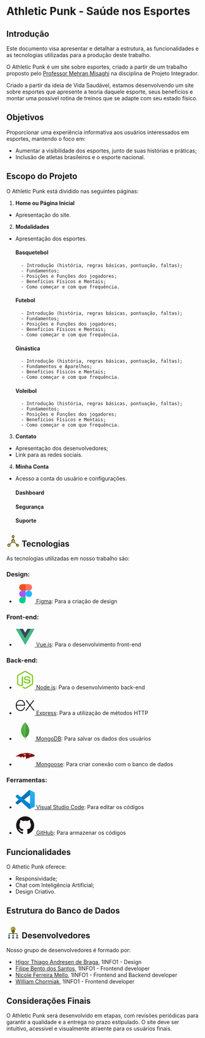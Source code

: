 # Athletic Punk - Saúde nos Esportes

## Introdução
Este documento visa apresentar e detalhar a estrutura, as funcionalidades e as tecnologias utilizadas para a produção deste trabalho.

O Athletic Punk é um site sobre esportes, criado a partir de um trabalho proposto pelo [Professor Mehran Misaghi](https://github.com/mmisaghi) na disciplina de Projeto Integrador.

Criado a partir da ideia de Vida Saudável, estamos desenvolvendo um site sobre esportes que apresente a teoria daquele esporte, seus benefícios e montar uma possível rotina de treinos que se adapte com seu estado físico.

## Objetivos
Proporcionar uma experiência informativa aos usuários interessados em esportes, mantendo o foco em:

- Aumentar a visibilidade dos esportes, junto de suas histórias e práticas;
- Inclusão de atletas brasileiros e o esporte nacional.

## Escopo do Projeto
O Athletic Punk está dividido nas seguintes páginas:

1. **Home ou Página Inicial**
- Apresentação do site.

2. **Modalidades**
- Apresentação dos esportes.

    #### Basquetebol
        - Introdução (história, regras básicas, pontuação, faltas);
        - Fundamentos;
        - Posições e Funções dos jogadores;
        - Benefícios Físicos e Mentais;
        - Como começar e com que frequência.

    #### Futebol
        - Introdução (história, regras básicas, pontuação, faltas);
        - Fundamentos;
        - Posições e Funções dos jogadores;
        - Benefícios Físicos e Mentais;
        - Como começar e com que frequência.

    #### Ginástica
        - Introdução (história, regras básicas, pontuação, faltas);
        - Fundamentos e Aparelhos;
        - Benefícios Físicos e Mentais;
        - Como começar e com que frequência.

    #### Voleibol
        - Introdução (história, regras básicas, pontuação, faltas);
        - Fundamentos;
        - Posições e Funções dos jogadores;
        - Benefícios Físicos e Mentais;
        - Como começar e com que frequência.
3. **Contato**
- Apresentação dos desenvolvedores;
- Link para as redes sociais.

4. **Minha Conta**
- Acesso a conta do usuário e configurações.

    #### Dashboard

    #### Segurança

    #### Suporte

## <svg height="30" width="35" alt="technologies" version="1.1" id="Layer_1" xmlns="http://www.w3.org/2000/svg" xmlns:xlink="http://www.w3.org/1999/xlink" viewBox="0 0 512 512" xml:space="preserve"><g transform="translate(1 1)"><g><path style="fill:#FFE100;" d="M118.467,409.453c-2.56,0-4.267-0.853-5.973-2.56c-3.413-3.413-3.413-8.533,0-11.947l97.28-97.28c3.413-3.413,8.533-3.413,11.947,0c3.413,3.413,3.413,8.533,0,11.947l-97.28,97.28C122.733,408.6,121.027,409.453,118.467,409.453z"/><path style="fill:#FFE100;" d="M423.96,423.96c-2.56,0-4.267-0.853-5.973-2.56L306.2,309.613c-3.413-3.413-3.413-8.533,0-11.947c3.413-3.413,8.533-3.413,11.947,0l111.787,111.787c3.413,3.413,3.413,8.533,0,11.947C428.227,423.107,426.52,423.96,423.96,423.96z"/><path style="fill:#FFE100;" d="M263.533,195.267c-5.12,0-8.533-3.413-8.533-8.533v-76.8c0-5.12,3.413-8.533,8.533-8.533c5.12,0,8.533,3.413,8.533,8.533v76.8C272.067,191.853,268.653,195.267,263.533,195.267z"/></g><path style="fill:#FDCC00;" d="M101.4,442.733c0-33.28-15.36-59.733-34.133-59.733s-34.133,26.453-34.133,59.733s15.36,59.733,34.133,59.733S101.4,476.013,101.4,442.733"/><path style="fill:#FFFFFF;" d="M33.133,442.733c0-33.28,15.36-59.733,34.133-59.733c-33.28,0-59.733,26.453-59.733,59.733s26.453,59.733,59.733,59.733C48.493,502.467,33.133,476.013,33.133,442.733"/><path style="fill:#FFA800;" d="M67.267,383c18.773,0,34.133,26.453,34.133,59.733s-15.36,59.733-34.133,59.733c33.28,0,59.733-26.453,59.733-59.733S100.547,383,67.267,383"/><path style="fill:#FDCC00;" d="M297.667,255c0-37.547-18.773-68.267-42.667-68.267s-42.667,30.72-42.667,68.267s18.773,68.267,42.667,68.267S297.667,292.547,297.667,255"/><path style="fill:#FFA800;" d="M255,186.733c23.893,0,42.667,30.72,42.667,68.267S278.893,323.267,255,323.267c37.547,0,68.267-30.72,68.267-68.267S292.547,186.733,255,186.733"/><path style="fill:#FFFFFF;" d="M212.333,255c0-37.547,18.773-68.267,42.667-68.267c-37.547,0-68.267,30.72-68.267,68.267s30.72,68.267,68.267,68.267C231.107,323.267,212.333,292.547,212.333,255"/><path style="fill:#FDCC00;" d="M289.133,58.733c0-28.16-15.36-51.2-34.133-51.2s-34.133,23.04-34.133,51.2s15.36,51.2,34.133,51.2S289.133,86.893,289.133,58.733"/><path style="fill:#FFA800;" d="M255,7.533c18.773,0,34.133,23.04,34.133,51.2s-15.36,51.2-34.133,51.2c28.16,0,51.2-23.04,51.2-51.2S283.16,7.533,255,7.533"/><path style="fill:#FFFFFF;" d="M220.867,58.733c0-28.16,15.36-51.2,34.133-51.2c-28.16,0-51.2,23.04-51.2,51.2s23.04,51.2,51.2,51.2C236.227,109.933,220.867,86.893,220.867,58.733"/><path style="fill:#FDCC00;" d="M485.4,451.267c0-28.16-15.36-51.2-34.133-51.2s-34.133,23.04-34.133,51.2s15.36,51.2,34.133,51.2S485.4,479.427,485.4,451.267"/><path style="fill:#FFA800;" d="M451.267,400.067c18.773,0,34.133,23.04,34.133,51.2s-15.36,51.2-34.133,51.2c28.16,0,51.2-23.04,51.2-51.2S479.427,400.067,451.267,400.067"/><path style="fill:#FFFFFF;" d="M417.133,451.267c0-28.16,15.36-51.2,34.133-51.2c-28.16,0-51.2,23.04-51.2,51.2s23.04,51.2,51.2,51.2C432.493,502.467,417.133,479.427,417.133,451.267"/><path d="M255,331.8c-42.667,0-76.8-34.133-76.8-76.8s34.133-76.8,76.8-76.8s76.8,34.133,76.8,76.8S297.667,331.8,255,331.8zM255,195.267c-33.28,0-59.733,26.453-59.733,59.733S221.72,314.733,255,314.733S314.733,288.28,314.733,255S288.28,195.267,255,195.267z"/><path d="M220.867,263.533c-5.12,0-8.533-3.413-8.533-8.533c0-23.893,18.773-42.667,42.667-42.667c5.12,0,8.533,3.413,8.533,8.533c0,5.12-3.413,8.533-8.533,8.533c-14.507,0-25.6,11.093-25.6,25.6C229.4,260.12,225.987,263.533,220.867,263.533z"/><path d="M255,118.467c-33.28,0-59.733-26.453-59.733-59.733S221.72-1,255-1s59.733,26.453,59.733,59.733S288.28,118.467,255,118.467z M255,16.067c-23.893,0-42.667,18.773-42.667,42.667S231.107,101.4,255,101.4s42.667-18.773,42.667-42.667S278.893,16.067,255,16.067z"/><path d="M237.933,67.267c-5.12,0-8.533-3.413-8.533-8.533c0-14.507,11.093-25.6,25.6-25.6c5.12,0,8.533,3.413,8.533,8.533S260.12,50.2,255,50.2s-8.533,3.413-8.533,8.533S243.053,67.267,237.933,67.267z"/><path d="M451.267,511c-33.28,0-59.733-26.453-59.733-59.733s26.453-59.733,59.733-59.733S511,417.987,511,451.267S484.547,511,451.267,511z M451.267,408.6c-23.893,0-42.667,18.773-42.667,42.667c0,23.893,18.773,42.667,42.667,42.667c23.893,0,42.667-18.773,42.667-42.667C493.933,427.373,475.16,408.6,451.267,408.6z"/><path d="M434.2,459.8c-5.12,0-8.533-3.413-8.533-8.533c0-14.507,11.093-25.6,25.6-25.6c5.12,0,8.533,3.413,8.533,8.533c0,5.12-3.413,8.533-8.533,8.533s-8.533,3.413-8.533,8.533S439.32,459.8,434.2,459.8z"/><path d="M67.267,511C29.72,511-1,480.28-1,442.733s30.72-68.267,68.267-68.267s68.267,30.72,68.267,68.267S104.813,511,67.267,511zM67.267,391.533c-28.16,0-51.2,23.04-51.2,51.2c0,28.16,23.04,51.2,51.2,51.2s51.2-23.04,51.2-51.2C118.467,414.573,95.427,391.533,67.267,391.533z"/><path d="M41.667,451.267c-5.12,0-8.533-3.413-8.533-8.533c0-18.773,15.36-34.133,34.133-34.133c5.12,0,8.533,3.413,8.533,8.533s-3.413,8.533-8.533,8.533c-9.387,0-17.067,7.68-17.067,17.067C50.2,447.853,46.787,451.267,41.667,451.267z"/><path d="M109.08,409.453c-2.56,0-4.267-0.853-5.973-2.56c-3.413-3.413-3.413-8.533,0-11.947l97.28-97.28c3.413-3.413,8.533-3.413,11.947,0c3.413,3.413,3.413,8.533,0,11.947l-96.427,97.28C114.2,408.6,111.64,409.453,109.08,409.453z"/><path d="M415.427,423.96c-2.56,0-4.267-0.853-5.973-2.56l-112.64-111.787c-3.413-3.413-3.413-8.533,0-11.947c3.413-3.413,8.533-3.413,11.947,0l111.787,111.787c3.413,3.413,3.413,8.533,0,11.947C419.693,423.107,417.133,423.96,415.427,423.96z"/><path d="M255,195.267c-5.12,0-8.533-3.413-8.533-8.533v-76.8c0-5.12,3.413-8.533,8.533-8.533s8.533,3.413,8.533,8.533v76.8C263.533,191.853,260.12,195.267,255,195.267z"/></g></svg> Tecnologias

As tecnologias utilizadas em nosso trabalho são:
### Design:
- [<svg width="50" height="50" alt="Figma" xmlns="http://www.w3.org/2000/svg" viewBox="0 0 128 128"><path fill="#0acf83" d="M45.5 129c11.9 0 21.5-9.6 21.5-21.5V86H45.5C33.6 86 24 95.6 24 107.5S33.6 129 45.5 129zm0 0"/><path fill="#a259ff" d="M24 64.5C24 52.6 33.6 43 45.5 43H67v43H45.5C33.6 86 24 76.4 24 64.5zm0 0"/><path fill="#f24e1e" d="M24 21.5C24 9.6 33.6 0 45.5 0H67v43H45.5C33.6 43 24 33.4 24 21.5zm0 0"/><path fill="#ff7262" d="M67 0h21.5C100.4 0 110 9.6 110 21.5S100.4 43 88.5 43H67zm0 0"/><path fill="#1abcfe" d="M110 64.5c0 11.9-9.6 21.5-21.5 21.5S67 76.4 67 64.5 76.6 43 88.5 43 110 52.6 110 64.5zm0 0"/></svg>
Figma](https://www.figma.com/): Para a criação de design

### Front-end:
- [<svg width="50" height="50" alt="Vue.js" xmlns="http://www.w3.org/2000/svg" viewBox="0 0 128 128"><path d="M0 8.934l49.854.158 14.167 24.47 14.432-24.47L128 8.935l-63.834 110.14zm126.98.637l-24.36.02-38.476 66.053L25.691 9.592.942 9.572l63.211 107.89zm-25.149-.008l-22.745.168-15.053 24.647L49.216 9.73l-22.794-.168 37.731 64.476zm-75.834-.17l23.002.009m-23.002-.01l23.002.01" fill="none"/><path d="M25.997 9.393l23.002.009L64.035 34.36 79.018 9.404 102 9.398 64.15 75.053z" fill="#35495e"/><path d="M.91 9.569l25.067-.172 38.15 65.659L101.98 9.401l25.11.026-62.966 108.06z" fill="#41b883"/></svg>
Vue.js](https://vuejs.org/): Para o desenvolvimento front-end

### Back-end:
- [<svg width="50" height="50" alt="Node.js" xmlns="http://www.w3.org/2000/svg" viewBox="0 0 128 128"><path fill="#83CD29" d="M112.771 30.334L68.674 4.729c-2.781-1.584-6.402-1.584-9.205 0L14.901 30.334C12.031 31.985 10 35.088 10 38.407v51.142c0 3.319 2.084 6.423 4.954 8.083l11.775 6.688c5.628 2.772 7.617 2.772 10.178 2.772 8.333 0 13.093-5.039 13.093-13.828v-50.49c0-.713-.371-1.774-1.071-1.774h-5.623C42.594 41 41 42.061 41 42.773v50.49c0 3.896-3.524 7.773-10.11 4.48L18.723 90.73c-.424-.23-.723-.693-.723-1.181V38.407c0-.482.555-.966.982-1.213l44.424-25.561c.415-.235 1.025-.235 1.439 0l43.882 25.555c.42.253.272.722.272 1.219v51.142c0 .488.183.963-.232 1.198l-44.086 25.576c-.378.227-.847.227-1.261 0l-11.307-6.749c-.341-.198-.746-.269-1.073-.086-3.146 1.783-3.726 2.02-6.677 3.043-.726.253-1.797.692.41 1.929l14.798 8.754a9.294 9.294 0 004.647 1.246c1.642 0 3.25-.426 4.667-1.246l43.885-25.582c2.87-1.672 4.23-4.764 4.23-8.083V38.407c0-3.319-1.36-6.414-4.229-8.073zM77.91 81.445c-11.726 0-14.309-3.235-15.17-9.066-.1-.628-.633-1.379-1.272-1.379h-5.731c-.709 0-1.279.86-1.279 1.566 0 7.466 4.059 16.512 23.453 16.512 14.039 0 22.088-5.455 22.088-15.109 0-9.572-6.467-12.084-20.082-13.886-13.762-1.819-15.16-2.738-15.16-5.962 0-2.658 1.184-6.203 11.374-6.203 9.105 0 12.461 1.954 13.842 8.091.118.577.645.991 1.24.991h5.754c.354 0 .692-.143.94-.396.24-.272.367-.613.335-.979-.891-10.568-7.912-15.493-22.112-15.493-12.631 0-20.166 5.334-20.166 14.275 0 9.698 7.497 12.378 19.622 13.577 14.505 1.422 15.633 3.542 15.633 6.395 0 4.955-3.978 7.066-13.309 7.066z"/></svg>
Node.js](https://nodejs.org/pt): Para o desenvolvimento back-end

- [<svg width="50" height="50" alt="Express" xmlns="http://www.w3.org/2000/svg" viewBox="0 0 128 128"><path d="M126.67 98.44c-4.56 1.16-7.38.05-9.91-3.75-5.68-8.51-11.95-16.63-18-24.9-.78-1.07-1.59-2.12-2.6-3.45C89 76 81.85 85.2 75.14 94.77c-2.4 3.42-4.92 4.91-9.4 3.7l26.92-36.13L67.6 29.71c4.31-.84 7.29-.41 9.93 3.45 5.83 8.52 12.26 16.63 18.67 25.21 6.45-8.55 12.8-16.67 18.8-25.11 2.41-3.42 5-4.72 9.33-3.46-3.28 4.35-6.49 8.63-9.72 12.88-4.36 5.73-8.64 11.53-13.16 17.14-1.61 2-1.35 3.3.09 5.19C109.9 76 118.16 87.1 126.67 98.44zM1.33 61.74c.72-3.61 1.2-7.29 2.2-10.83 6-21.43 30.6-30.34 47.5-17.06C60.93 41.64 63.39 52.62 62.9 65H7.1c-.84 22.21 15.15 35.62 35.53 28.78 7.15-2.4 11.36-8 13.47-15 1.07-3.51 2.84-4.06 6.14-3.06-1.69 8.76-5.52 16.08-13.52 20.66-12 6.86-29.13 4.64-38.14-4.89C5.26 85.89 3 78.92 2 71.39c-.15-1.2-.46-2.38-.7-3.57q.03-3.04.03-6.08zm5.87-1.49h50.43c-.33-16.06-10.33-27.47-24-27.57-15-.12-25.78 11.02-26.43 27.57z"/></svg>
Express](https://expressjs.com/pt-br/): Para a utilização de métodos HTTP

- [<svg width="50" height="50" alt="MongoDB" xmlns="http://www.w3.org/2000/svg" viewBox="0 0 128 128"><path fill-rule="evenodd" clip-rule="evenodd" fill="#439934" d="M88.038 42.812c1.605 4.643 2.761 9.383 3.141 14.296.472 6.095.256 12.147-1.029 18.142-.035.165-.109.32-.164.48-.403.001-.814-.049-1.208.012-3.329.523-6.655 1.065-9.981 1.604-3.438.557-6.881 1.092-10.313 1.687-1.216.21-2.721-.041-3.212 1.641-.014.046-.154.054-.235.08l.166-10.051-.169-24.252 1.602-.275c2.62-.429 5.24-.864 7.862-1.281 3.129-.497 6.261-.98 9.392-1.465 1.381-.215 2.764-.412 4.148-.618z"/><path fill-rule="evenodd" clip-rule="evenodd" fill="#45A538" d="M61.729 110.054c-1.69-1.453-3.439-2.842-5.059-4.37-8.717-8.222-15.093-17.899-18.233-29.566-.865-3.211-1.442-6.474-1.627-9.792-.13-2.322-.318-4.665-.154-6.975.437-6.144 1.325-12.229 3.127-18.147l.099-.138c.175.233.427.439.516.702 1.759 5.18 3.505 10.364 5.242 15.551 5.458 16.3 10.909 32.604 16.376 48.9.107.318.384.579.583.866l-.87 2.969z"/><path fill-rule="evenodd" clip-rule="evenodd" fill="#46A037" d="M88.038 42.812c-1.384.206-2.768.403-4.149.616-3.131.485-6.263.968-9.392 1.465-2.622.417-5.242.852-7.862 1.281l-1.602.275-.012-1.045c-.053-.859-.144-1.717-.154-2.576-.069-5.478-.112-10.956-.18-16.434-.042-3.429-.105-6.857-.175-10.285-.043-2.13-.089-4.261-.185-6.388-.052-1.143-.236-2.28-.311-3.423-.042-.657.016-1.319.029-1.979.817 1.583 1.616 3.178 2.456 4.749 1.327 2.484 3.441 4.314 5.344 6.311 7.523 7.892 12.864 17.068 16.193 27.433z"/><path fill-rule="evenodd" clip-rule="evenodd" fill="#409433" d="M65.036 80.753c.081-.026.222-.034.235-.08.491-1.682 1.996-1.431 3.212-1.641 3.432-.594 6.875-1.13 10.313-1.687 3.326-.539 6.652-1.081 9.981-1.604.394-.062.805-.011 1.208-.012-.622 2.22-1.112 4.488-1.901 6.647-.896 2.449-1.98 4.839-3.131 7.182a49.142 49.142 0 01-6.353 9.763c-1.919 2.308-4.058 4.441-6.202 6.548-1.185 1.165-2.582 2.114-3.882 3.161l-.337-.23-1.214-1.038-1.256-2.753a41.402 41.402 0 01-1.394-9.838l.023-.561.171-2.426c.057-.828.133-1.655.168-2.485.129-2.982.241-5.964.359-8.946z"/><path fill-rule="evenodd" clip-rule="evenodd" fill="#4FAA41" d="M65.036 80.753c-.118 2.982-.23 5.964-.357 8.947-.035.83-.111 1.657-.168 2.485l-.765.289c-1.699-5.002-3.399-9.951-5.062-14.913-2.75-8.209-5.467-16.431-8.213-24.642a4498.887 4498.887 0 00-6.7-19.867c-.105-.31-.407-.552-.617-.826l4.896-9.002c.168.292.39.565.496.879a6167.476 6167.476 0 016.768 20.118c2.916 8.73 5.814 17.467 8.728 26.198.116.349.308.671.491 1.062l.67-.78-.167 10.052z"/><path fill-rule="evenodd" clip-rule="evenodd" fill="#4AA73C" d="M43.155 32.227c.21.274.511.516.617.826a4498.887 4498.887 0 016.7 19.867c2.746 8.211 5.463 16.433 8.213 24.642 1.662 4.961 3.362 9.911 5.062 14.913l.765-.289-.171 2.426-.155.559c-.266 2.656-.49 5.318-.814 7.968-.163 1.328-.509 2.632-.772 3.947-.198-.287-.476-.548-.583-.866-5.467-16.297-10.918-32.6-16.376-48.9a3888.972 3888.972 0 00-5.242-15.551c-.089-.263-.34-.469-.516-.702l3.272-8.84z"/><path fill-rule="evenodd" clip-rule="evenodd" fill="#57AE47" d="M65.202 70.702l-.67.78c-.183-.391-.375-.714-.491-1.062-2.913-8.731-5.812-17.468-8.728-26.198a6167.476 6167.476 0 00-6.768-20.118c-.105-.314-.327-.588-.496-.879l6.055-7.965c.191.255.463.482.562.769 1.681 4.921 3.347 9.848 5.003 14.778 1.547 4.604 3.071 9.215 4.636 13.813.105.308.47.526.714.786l.012 1.045c.058 8.082.115 16.167.171 24.251z"/><path fill-rule="evenodd" clip-rule="evenodd" fill="#60B24F" d="M65.021 45.404c-.244-.26-.609-.478-.714-.786-1.565-4.598-3.089-9.209-4.636-13.813-1.656-4.93-3.322-9.856-5.003-14.778-.099-.287-.371-.514-.562-.769 1.969-1.928 3.877-3.925 5.925-5.764 1.821-1.634 3.285-3.386 3.352-5.968.003-.107.059-.214.145-.514l.519 1.306c-.013.661-.072 1.322-.029 1.979.075 1.143.259 2.28.311 3.423.096 2.127.142 4.258.185 6.388.069 3.428.132 6.856.175 10.285.067 5.478.111 10.956.18 16.434.008.861.098 1.718.152 2.577z"/><path fill-rule="evenodd" clip-rule="evenodd" fill="#A9AA88" d="M62.598 107.085c.263-1.315.609-2.62.772-3.947.325-2.649.548-5.312.814-7.968l.066-.01.066.011a41.402 41.402 0 001.394 9.838c-.176.232-.425.439-.518.701-.727 2.05-1.412 4.116-2.143 6.166-.1.28-.378.498-.574.744l-.747-2.566.87-2.969z"/><path fill-rule="evenodd" clip-rule="evenodd" fill="#B6B598" d="M62.476 112.621c.196-.246.475-.464.574-.744.731-2.05 1.417-4.115 2.143-6.166.093-.262.341-.469.518-.701l1.255 2.754c-.248.352-.59.669-.728 1.061l-2.404 7.059c-.099.283-.437.483-.663.722l-.695-3.985z"/><path fill-rule="evenodd" clip-rule="evenodd" fill="#C2C1A7" d="M63.171 116.605c.227-.238.564-.439.663-.722l2.404-7.059c.137-.391.48-.709.728-1.061l1.215 1.037c-.587.58-.913 1.25-.717 2.097l-.369 1.208c-.168.207-.411.387-.494.624-.839 2.403-1.64 4.819-2.485 7.222-.107.305-.404.544-.614.812-.109-1.387-.22-2.771-.331-4.158z"/><path fill-rule="evenodd" clip-rule="evenodd" fill="#CECDB7" d="M63.503 120.763c.209-.269.506-.508.614-.812.845-2.402 1.646-4.818 2.485-7.222.083-.236.325-.417.494-.624l-.509 5.545c-.136.157-.333.294-.398.477-.575 1.614-1.117 3.24-1.694 4.854-.119.333-.347.627-.525.938-.158-.207-.441-.407-.454-.623-.051-.841-.016-1.688-.013-2.533z"/><path fill-rule="evenodd" clip-rule="evenodd" fill="#DBDAC7" d="M63.969 123.919c.178-.312.406-.606.525-.938.578-1.613 1.119-3.239 1.694-4.854.065-.183.263-.319.398-.477l.012 3.64-1.218 3.124-1.411-.495z"/><path fill-rule="evenodd" clip-rule="evenodd" fill="#EBE9DC" d="M65.38 124.415l1.218-3.124.251 3.696-1.469-.572z"/><path fill-rule="evenodd" clip-rule="evenodd" fill="#CECDB7" d="M67.464 110.898c-.196-.847.129-1.518.717-2.097l.337.23-1.054 1.867z"/><path fill-rule="evenodd" clip-rule="evenodd" fill="#4FAA41" d="M64.316 95.172l-.066-.011-.066.01.155-.559-.023.56z"/></svg>
MongoDB](https://www.mongodb.com/pt-br): Para salvar os dados dos usuários

- [<svg width="50" height="50" alt="Mongoose" viewBox="0 0 128 128" xmlns="http://www.w3.org/2000/svg"><path style="fill:#850000;fill-opacity:1;fill-rule:nonzero;stroke:none" d="M69.953.309c-1.676.07-4.508.52-4.508.71 0 .079 1.996 1.079 2.149 1.079.14 0 2.457 1.156 2.972 1.476.672.43 1.153.82 1.012.82-.09 0-2.469-.921-3.371-1.308-.734-.309-3.785-1.219-5.27-1.57-.804-.188-1.144-.258-2.511-.508C58.41.64 56.039.618 55.008.957c-1.477.48-1.809 1.07-1.809 3.246 0 1.2.059 1.707.32 2.785.114.469.434 1.5.583 1.848.043.11.183.45.3.75.121.297.485 1.066.805 1.695 1.797 3.567 4.488 6.54 8.281 9.156 1.196.82 4.446 2.375 5.75 2.747.332.09.442.277.172.277-.3 0-3.05-.758-3.613-.996a9.982 9.982 0 0 0-.652-.262c-1.957-.789-4.457-2.414-6.524-4.262a21.38 21.38 0 0 1-5.312-7.257c-.793-1.79-1.332-3.875-1.465-5.692-.078-1.039-.16-1.289-.43-1.277-.09 0-.945-.031-1.887-.082-2.562-.11-6.062.172-9.527.77-6.625 1.128-13.773 3.734-21.129 7.706a94.93 94.93 0 0 0-3.625 2.067c-.14.082-.582.351-.984.601-.399.25-.871.528-1.043.637-.38.223-4.586 3.078-5.09 3.457-.188.137-.711.527-1.152.848C4.98 21.195.633 24.742.383 25.102c-.121.18.07.27.328.18.133-.052.473-.122.746-.16.281-.044 1.004-.231 1.605-.43.61-.192 1.266-.391 1.454-.442 1.488-.348 2.09-.469 2.96-.598.395-.05.977-.14 1.305-.191 4.078-.598 6.024-.746 7.84-.61 3.945.32 7.719.993 9.879 1.758 1.617.582 4.906 2.36 6.352 3.426.836.63 3.523 3.305 4.117 4.113.46.641.972 1.2 1.093 1.2.04 0 .09-2.04.102-4.524l.027-4.512 5.282-.03c4.156-.02 5.308.011 5.379.1.101.13.343.56 1.136 2.024.754 1.41 1.125 2.09 1.356 2.496.12.223.398.739.633 1.149.218.41.628 1.168.91 1.687.281.52.511.961.511.98 0 .09.414.63.485.63.039 0 .14-.153.21-.32.079-.18.29-.579.462-.88.18-.3.5-.886.722-1.296.223-.41.524-.98.684-1.25.441-.79.902-1.645 1.285-2.344A84.813 84.813 0 0 1 58.5 24.96c.129-.25.29-.512.34-.578.082-.09 1.265-.121 5.543-.102l5.43.031.03 8.817c.02 6.945.048 8.805.15 8.805.058-.012.46-.243.874-.532.582-.406.832-.656 1.102-1.117.613-1.047 2.351-2.695 3.515-3.336A16.556 16.556 0 0 1 80 35.254c1.605-.34 2.078-.39 5.723-.52 6.652-.23 7.636-.27 7.687-.32.031-.027-.058-.289-.191-.59-.14-.289-.38-.828-.551-1.187-.633-1.367-.633-1.825.031-2.496.45-.47 1.613-.88 3.613-1.278.329-.07.743-.16.91-.218.173-.051.383-.09.473-.09.254 0 2.25-.489 2.672-.649.29-.12 1.856-.46 3.723-.82.812-.16 2.922-.578 4.668-.93 1.105-.218 2.258-.449 2.558-.508.301-.058.735-.148.954-.187.222-.05.511-.113.652-.133.14-.027.844-.168 1.558-.316a33.704 33.704 0 0 1 1.614-.313c.504-.047 4.289-.957 5.16-1.238 1.387-.45 1.797-.629 2.672-1.215.941-.64 1.203-.988 2.136-2.848 1.036-2.066 1.184-2.414 1.477-3.285.45-1.386.422-1.914-.152-2.496-.403-.398-1.266-.808-1.895-.898-.472-.059-.535-.04-.765.21-.141.15-.262.329-.262.391 0 .09-.16.528-.61 1.606-.043.11-.132.379-.203.597-.058.223-.18.532-.25.7-.129.28-.14.23-.09-.547.051-.77.18-1.418.473-2.399.051-.187.121-.507.149-.707l.05-.36-1.043-.417c-1.085-.45-2.02-.84-2.558-1.082-.184-.066-.633-.246-1.004-.387-.383-.14-.844-.32-1.035-.41a23.9 23.9 0 0 0-1.055-.437c-.672-.262-3.02-1.059-5.02-1.688a458.117 458.117 0 0 0-4.011-1.21 36.162 36.162 0 0 1-1.406-.388c-.16-.043-.555-.152-.856-.23-1.766-.488-2.226-.61-2.86-.79a26.367 26.367 0 0 0-1.054-.28c-.191-.047-.71-.168-1.152-.278-.774-.191-4.016-.937-5.774-1.34l-1.254-.289c-.222-.05-.62-.129-.902-.18-.273-.05-.844-.16-1.258-.25-.41-.077-1.293-.25-1.957-.359-.66-.117-1.453-.257-1.754-.308-2.773-.5-2.96-.528-7.93-1.078-3.062-.348-7.18-.641-8.183-.59-.16 0-1.05.039-1.965.09zM58.348 5.23c2.652.86 5.23 2.028 6.996 3.168 1.406.907 3.152 2.356 3.625 3.004l.199.27-.379-.149c-.21-.09-.652-.28-.984-.441-1.766-.82-1.957-.887-1.957-.707 0 .047.41.707.902 1.445.504.75.902 1.41.902 1.47 0 .05-.187-.032-.422-.192-.902-.618-3.02-1.508-3.14-1.328-.031.05.62.878 1.457 1.847.82.969 1.504 1.797 1.504 1.86 0 .148-.16.128-.922-.153-.785-.277-.984-.308-.984-.117 0 .129 1.695 2.414 2.367 3.203.191.219.343.43.343.48 0 .239-2.351-1.288-4.015-2.605-2.38-1.898-4.68-4.445-5.89-6.55-.997-1.72-1.337-2.645-1.337-3.665 0-.597.028-.718.25-.93.13-.136.293-.25.352-.25.058 0 .562.153 1.133.34zm31.691 3.555c.961.172 2.277.399 2.91.512.633.11 1.406.238 1.707.289.301.059.73.137.953.187.22.051.653.141.954.211.992.22 1.234.27 2.859.649 1.746.41 2.129.488 2.66.597.453.09.902.262.902.34 0 .032-.328.223-.73.43-.824.41-.996.441-4.387.57-2.308.098-3.543.07-4.668-.11-2.27-.35-3.441-.987-4.355-2.366-.32-.469-.531-.61-1.266-.797-.27-.082-.683-.192-.902-.262-.223-.07-.602-.18-.844-.25-.723-.187-.312-.297 1.145-.297 1.003 0 1.707.067 3.062.297zm12.074 13.95a.54.54 0 0 1-.25 0c-.07-.032-.02-.051.121-.051.137 0 .188.02.13.05zm-.433.117c0 .05-.117.12-.27.152-.312.078-1.535.43-1.937.558-.141.051-.594.192-1.004.31-1.035.3-3.543 1.116-4.215 1.378-1.266.48-4.238 2.055-4.656 2.477-.625.609-.817 1.265-.723 2.523.027.531.098 1.2.16 1.488.121.63.05.801-.191.489-.242-.309-.754-1.426-.903-1.977-.082-.246-.171-.578-.222-.738-.18-.567-.11-1.239.172-1.645.379-.582 1.746-1.508 3.351-2.277.762-.371 2.98-1.13 5.02-1.727.41-.12.863-.261 1.004-.3 1.445-.489 4.414-.958 4.414-.711zm-31.746.671c-.032.028-.121.04-.192.008-.082-.027-.05-.058.059-.058.113-.012.172.02.133.05zm0 0" transform="translate(0 39)"><path style="fill:#850000;fill-opacity:1;fill-rule:nonzero;stroke:none" d="M48.883 42.832v6.988h5c3.754 0 5.027-.03 5.117-.12.152-.15.184-13.856.031-13.856-.05 0-.12.078-.152.168-.04.09-1.133 1.797-2.438 3.793-2.066 3.156-2.64 3.925-2.64 3.535 0-.07-3.422-5.41-4.297-6.7a3.725 3.725 0 0 1-.309-.527c-.082-.152-.18-.27-.23-.27-.043 0-.082 3.145-.082 6.989zm0 0" transform="translate(0 39)"/></svg>
Mongoose](https://mongoosejs.com/): Para criar conexão com o banco de dados

### Ferramentas:
- [<svg width="50" height="50" xmlns="http://www.w3.org/2000/svg" viewBox="0 0 128 128"><mask id="a" width="128" height="128" x="0" y="0" maskUnits="userSpaceOnUse" style="mask-type:alpha"><path fill="#fff" fill-rule="evenodd" d="M90.767 127.126a7.968 7.968 0 0 0 6.35-.244l26.353-12.681a8 8 0 0 0 4.53-7.209V21.009a8 8 0 0 0-4.53-7.21L97.117 1.12a7.97 7.97 0 0 0-9.093 1.548l-50.45 46.026L15.6 32.013a5.328 5.328 0 0 0-6.807.302l-7.048 6.411a5.335 5.335 0 0 0-.006 7.888L20.796 64 1.74 81.387a5.336 5.336 0 0 0 .006 7.887l7.048 6.411a5.327 5.327 0 0 0 6.807.303l21.974-16.68 50.45 46.025a7.96 7.96 0 0 0 2.743 1.793Zm5.252-92.183L57.74 64l38.28 29.058V34.943Z" clip-rule="evenodd"/></mask><g mask="url(#a)"><path fill="#0065A9" d="M123.471 13.82 97.097 1.12A7.973 7.973 0 0 0 88 2.668L1.662 81.387a5.333 5.333 0 0 0 .006 7.887l7.052 6.411a5.333 5.333 0 0 0 6.811.303l103.971-78.875c3.488-2.646 8.498-.158 8.498 4.22v-.306a8.001 8.001 0 0 0-4.529-7.208Z"/><g filter="url(#b)"><path fill="#007ACC" d="m123.471 114.181-26.374 12.698A7.973 7.973 0 0 1 88 125.333L1.662 46.613a5.333 5.333 0 0 1 .006-7.887l7.052-6.411a5.333 5.333 0 0 1 6.811-.303l103.971 78.874c3.488 2.647 8.498.159 8.498-4.219v.306a8.001 8.001 0 0 1-4.529 7.208Z"/></g><g filter="url(#c)"><path fill="#1F9CF0" d="M97.098 126.882A7.977 7.977 0 0 1 88 125.333c2.952 2.952 8 .861 8-3.314V5.98c0-4.175-5.048-6.266-8-3.313a7.977 7.977 0 0 1 9.098-1.549L123.467 13.8A8 8 0 0 1 128 21.01v85.982a8 8 0 0 1-4.533 7.21l-26.369 12.681Z"/></g><path fill="url(#d)" fill-rule="evenodd" d="M90.69 127.126a7.968 7.968 0 0 0 6.349-.244l26.353-12.681a8 8 0 0 0 4.53-7.21V21.009a8 8 0 0 0-4.53-7.21L97.039 1.12a7.97 7.97 0 0 0-9.093 1.548l-50.45 46.026-21.974-16.68a5.328 5.328 0 0 0-6.807.302l-7.048 6.411a5.336 5.336 0 0 0-.006 7.888L20.718 64 1.662 81.386a5.335 5.335 0 0 0 .006 7.888l7.048 6.411a5.328 5.328 0 0 0 6.807.303l21.975-16.681 50.45 46.026a7.959 7.959 0 0 0 2.742 1.793Zm5.252-92.184L57.662 64l38.28 29.057V34.943Z" clip-rule="evenodd" opacity="0.25" style="mix-blend-mode:overlay"/></g><defs><filter id="b" width="144.744" height="113.408" x="-8.41115" y="22.5944" color-interpolation-filters="sRGB" filterUnits="userSpaceOnUse"><feFlood flood-opacity="0" result="BackgroundImageFix"/><feColorMatrix in="SourceAlpha" result="hardAlpha" values="0 0 0 0 0 0 0 0 0 0 0 0 0 0 0 0 0 0 127 0"/><feOffset/><feGaussianBlur stdDeviation="4.16667"/><feColorMatrix values="0 0 0 0 0 0 0 0 0 0 0 0 0 0 0 0 0 0 0.25 0"/><feBlend in2="BackgroundImageFix" mode="overlay" result="effect1_dropShadow_1_36"/><feBlend in="SourceGraphic" in2="effect1_dropShadow_1_36" result="shape"/></filter><filter id="c" width="56.6667" height="144.007" x="79.6667" y="-8.0035" color-interpolation-filters="sRGB" filterUnits="userSpaceOnUse"><feFlood flood-opacity="0" result="BackgroundImageFix"/><feColorMatrix in="SourceAlpha" result="hardAlpha" values="0 0 0 0 0 0 0 0 0 0 0 0 0 0 0 0 0 0 127 0"/><feOffset/><feGaussianBlur stdDeviation="4.16667"/><feColorMatrix values="0 0 0 0 0 0 0 0 0 0 0 0 0 0 0 0 0 0 0.25 0"/><feBlend in2="BackgroundImageFix" mode="overlay" result="effect1_dropShadow_1_36"/><feBlend in="SourceGraphic" in2="effect1_dropShadow_1_36" result="shape"/></filter><linearGradient id="d" x1="63.9222" x2="63.9222" y1="0.329902" y2="127.67" gradientUnits="userSpaceOnUse"><stop stop-color="#fff"/><stop offset="1" stop-color="#fff" stop-opacity="0"/></linearGradient></defs></svg>
Visual Studio Code](https://code.visualstudio.com/): Para editar os códigos

- [<svg width="50" height="50" xmlns="http://www.w3.org/2000/svg" viewBox="0 0 128 128"><g fill="#181616"><path fill-rule="evenodd" clip-rule="evenodd" d="M64 5.103c-33.347 0-60.388 27.035-60.388 60.388 0 26.682 17.303 49.317 41.297 57.303 3.017.56 4.125-1.31 4.125-2.905 0-1.44-.056-6.197-.082-11.243-16.8 3.653-20.345-7.125-20.345-7.125-2.747-6.98-6.705-8.836-6.705-8.836-5.48-3.748.413-3.67.413-3.67 6.063.425 9.257 6.223 9.257 6.223 5.386 9.23 14.127 6.562 17.573 5.02.542-3.903 2.107-6.568 3.834-8.076-13.413-1.525-27.514-6.704-27.514-29.843 0-6.593 2.36-11.98 6.223-16.21-.628-1.52-2.695-7.662.584-15.98 0 0 5.07-1.623 16.61 6.19C53.7 35 58.867 34.327 64 34.304c5.13.023 10.3.694 15.127 2.033 11.526-7.813 16.59-6.19 16.59-6.19 3.287 8.317 1.22 14.46.593 15.98 3.872 4.23 6.215 9.617 6.215 16.21 0 23.194-14.127 28.3-27.574 29.796 2.167 1.874 4.097 5.55 4.097 11.183 0 8.08-.07 14.583-.07 16.572 0 1.607 1.088 3.49 4.148 2.897 23.98-7.994 41.263-30.622 41.263-57.294C124.388 32.14 97.35 5.104 64 5.104z"/><path d="M26.484 91.806c-.133.3-.605.39-1.035.185-.44-.196-.685-.605-.543-.906.13-.31.603-.395 1.04-.188.44.197.69.61.537.91zm2.446 2.729c-.287.267-.85.143-1.232-.28-.396-.42-.47-.983-.177-1.254.298-.266.844-.14 1.24.28.394.426.472.984.17 1.255zM31.312 98.012c-.37.258-.976.017-1.35-.52-.37-.538-.37-1.183.01-1.44.373-.258.97-.025 1.35.507.368.545.368 1.19-.01 1.452zm3.261 3.361c-.33.365-1.036.267-1.552-.23-.527-.487-.674-1.18-.343-1.544.336-.366 1.045-.264 1.564.23.527.486.686 1.18.333 1.543zm4.5 1.951c-.147.473-.825.688-1.51.486-.683-.207-1.13-.76-.99-1.238.14-.477.823-.7 1.512-.485.683.206 1.13.756.988 1.237zm4.943.361c.017.498-.563.91-1.28.92-.723.017-1.308-.387-1.315-.877 0-.503.568-.91 1.29-.924.717-.013 1.306.387 1.306.88zm4.598-.782c.086.485-.413.984-1.126 1.117-.7.13-1.35-.172-1.44-.653-.086-.498.422-.997 1.122-1.126.714-.123 1.354.17 1.444.663zm0 0"/></g></svg>
GitHub](https://github.com/): Para armazenar os códigos

## Funcionalidades
O Athetic Punk oferece:

- Responsividade;
- Chat com Inteligência Artificial;
- Design Criativo.

## Estrutura do Banco de Dados

## <svg height="30" width="35" alt="Team" version="1.1" id="Layer_1" xmlns="http://www.w3.org/2000/svg" xmlns:xlink="http://www.w3.org/1999/xlink" viewBox="0 0 512 512" xml:space="preserve"><g transform="translate(1 1)"><path style="fill:#FFE100;" d="M340.333,92.867c0,46.933-38.4,85.333-85.333,85.333s-85.333-38.4-85.333-85.333S208.067,7.533,255,7.533S340.333,45.933,340.333,92.867"/><path style="fill:#FFA800;" d="M255,7.533c-4.267,0-8.533,0.853-12.8,0.853c40.96,6.827,72.533,41.813,72.533,84.48s-31.573,77.653-72.533,84.48c4.267,0.853,8.533,0.853,12.8,0.853c46.933,0,85.333-38.4,85.333-85.333S301.933,7.533,255,7.533"/><path style="fill:#FFFFFF;" d="M255,7.533c4.267,0,8.533,0.853,12.8,0.853c-40.96,6.827-72.533,41.813-72.533,84.48s31.573,77.653,72.533,84.48c-4.267,0.853-8.533,0.853-12.8,0.853c-46.933,0-85.333-38.4-85.333-85.333S208.067,7.533,255,7.533"/><g><path style="fill:#FDCC00;" d="M306.2,166.253c-15.36,7.68-33.28,11.947-51.2,11.947s-35.84-4.267-51.2-11.947v46.08h102.4V166.253z"/><polygon style="fill:#FDCC00;" points="289.133,255 220.867,255 203.8,212.333 306.2,212.333"/></g><g><path style="fill:#FFE100;" d="M84.333,348.867c-5.12,0-8.533-3.413-8.533-8.533V306.2c0-5.12,3.413-8.533,8.533-8.533c5.12,0,8.533,3.413,8.533,8.533v34.133C92.867,345.453,89.453,348.867,84.333,348.867z"/><path style="fill:#FFE100;" d="M442.733,348.867c-5.12,0-8.533-3.413-8.533-8.533V306.2c0-5.12,3.413-8.533,8.533-8.533c5.12,0,8.533,3.413,8.533,8.533v34.133C451.267,345.453,447.853,348.867,442.733,348.867z"/><path style="fill:#FFE100;" d="M442.733,314.733h-358.4c-5.12,0-8.533-3.413-8.533-8.533s3.413-8.533,8.533-8.533h358.4c5.12,0,8.533,3.413,8.533,8.533S447.853,314.733,442.733,314.733z"/><path style="fill:#FFE100;" d="M263.533,348.867c-5.12,0-8.533-3.413-8.533-8.533v-76.8c0-5.12,3.413-8.533,8.533-8.533c5.12,0,8.533,3.413,8.533,8.533v76.8C272.067,345.453,268.653,348.867,263.533,348.867z"/></g><g><path style="fill:#63D3FD;" d="M109.933,502.467H41.667V485.4c0-18.773,15.36-34.133,34.133-34.133s34.133,15.36,34.133,34.133V502.467z"/><path style="fill:#63D3FD;" d="M101.4,391.533c0,14.507-11.093,25.6-25.6,25.6s-25.6-11.093-25.6-25.6s11.093-25.6,25.6-25.6S101.4,377.027,101.4,391.533"/><path style="fill:#63D3FD;" d="M289.133,502.467h-68.267V485.4c0-18.773,15.36-34.133,34.133-34.133s34.133,15.36,34.133,34.133V502.467z"/><path style="fill:#63D3FD;" d="M280.6,391.533c0,14.507-11.093,25.6-25.6,25.6c-14.507,0-25.6-11.093-25.6-25.6s11.093-25.6,25.6-25.6C269.507,365.933,280.6,377.027,280.6,391.533"/><path style="fill:#63D3FD;" d="M468.333,502.467h-68.267V485.4c0-18.773,15.36-34.133,34.133-34.133c18.773,0,34.133,15.36,34.133,34.133V502.467z"/><path style="fill:#63D3FD;" d="M459.8,391.533c0,14.507-11.093,25.6-25.6,25.6c-14.507,0-25.6-11.093-25.6-25.6s11.093-25.6,25.6-25.6C448.707,365.933,459.8,377.027,459.8,391.533"/></g><path d="M109.933,511H41.667c-5.12,0-8.533-3.413-8.533-8.533V485.4c0-23.893,18.773-42.667,42.667-42.667s42.667,18.773,42.667,42.667v17.067C118.467,507.587,115.053,511,109.933,511z M50.2,493.933h51.2V485.4c0-14.507-11.093-25.6-25.6-25.6s-25.6,11.093-25.6,25.6V493.933z"/><path d="M255,186.733c-52.053,0-93.867-41.813-93.867-93.867S202.947-1,255-1s93.867,41.813,93.867,93.867S307.053,186.733,255,186.733z M255,16.067c-42.667,0-76.8,34.133-76.8,76.8s34.133,76.8,76.8,76.8s76.8-34.133,76.8-76.8S297.667,16.067,255,16.067z"/><path d="M306.2,220.867H203.8c-5.12,0-8.533-3.413-8.533-8.533v-46.08c0-2.56,1.707-5.973,4.267-6.827c2.56-1.707,5.973-1.707,8.533-0.853c29.867,14.507,64.853,14.507,94.72,0c2.56-0.853,5.973-0.853,8.533,0.853c2.56,1.707,4.267,4.267,4.267,6.827v46.08C314.733,217.453,311.32,220.867,306.2,220.867z M212.333,203.8h85.333v-24.747c-27.307,10.24-58.027,10.24-85.333,0V203.8z"/><path d="M289.133,263.533h-68.267c-3.413,0-6.827-1.707-7.68-5.12l-17.067-42.667c-0.853-2.56-0.853-5.973,0.853-7.68c1.707-1.707,4.267-4.267,6.827-4.267h102.4c2.56,0,5.12,1.707,6.827,3.413c1.707,2.56,1.707,5.12,0.853,7.68l-17.067,42.667C295.96,261.827,292.547,263.533,289.133,263.533z M226.84,246.467h56.32l10.24-25.6h-76.8L226.84,246.467z"/><path d="M75.8,425.667c-18.773,0-34.133-15.36-34.133-34.133S57.027,357.4,75.8,357.4s34.133,15.36,34.133,34.133S94.573,425.667,75.8,425.667z M75.8,374.467c-9.387,0-17.067,7.68-17.067,17.067S66.413,408.6,75.8,408.6s17.067-7.68,17.067-17.067S85.187,374.467,75.8,374.467z"/><path d="M289.133,511h-68.267c-5.12,0-8.533-3.413-8.533-8.533V485.4c0-23.893,18.773-42.667,42.667-42.667s42.667,18.773,42.667,42.667v17.067C297.667,507.587,294.253,511,289.133,511z M229.4,493.933h51.2V485.4c0-14.507-11.093-25.6-25.6-25.6c-14.507,0-25.6,11.093-25.6,25.6V493.933z"/><path d="M255,425.667c-18.773,0-34.133-15.36-34.133-34.133S236.227,357.4,255,357.4s34.133,15.36,34.133,34.133S273.773,425.667,255,425.667z M255,374.467c-9.387,0-17.067,7.68-17.067,17.067S245.613,408.6,255,408.6s17.067-7.68,17.067-17.067S264.387,374.467,255,374.467z"/><path d="M468.333,511h-68.267c-5.12,0-8.533-3.413-8.533-8.533V485.4c0-23.893,18.773-42.667,42.667-42.667c23.893,0,42.667,18.773,42.667,42.667v17.067C476.867,507.587,473.453,511,468.333,511z M408.6,493.933h51.2V485.4c0-14.507-11.093-25.6-25.6-25.6c-14.507,0-25.6,11.093-25.6,25.6V493.933z"/><path d="M434.2,425.667c-18.773,0-34.133-15.36-34.133-34.133S415.427,357.4,434.2,357.4c18.773,0,34.133,15.36,34.133,34.133S452.973,425.667,434.2,425.667z M434.2,374.467c-9.387,0-17.067,7.68-17.067,17.067s7.68,17.067,17.067,17.067s17.067-7.68,17.067-17.067S443.587,374.467,434.2,374.467z"/><path d="M255,186.733c-5.12,0-8.533-3.413-8.533-8.533V58.733c0-5.12,3.413-8.533,8.533-8.533s8.533,3.413,8.533,8.533V178.2C263.533,183.32,260.12,186.733,255,186.733z"/><path d="M272.067,92.867h-34.133c-5.12,0-8.533-3.413-8.533-8.533s3.413-8.533,8.533-8.533h34.133c5.12,0,8.533,3.413,8.533,8.533S277.187,92.867,272.067,92.867z"/><path d="M272.067,127h-34.133c-5.12,0-8.533-3.413-8.533-8.533s3.413-8.533,8.533-8.533h34.133c5.12,0,8.533,3.413,8.533,8.533S277.187,127,272.067,127z"/><path d="M75.8,340.333c-5.12,0-8.533-3.413-8.533-8.533v-34.133c0-5.12,3.413-8.533,8.533-8.533c5.12,0,8.533,3.413,8.533,8.533V331.8C84.333,336.92,80.92,340.333,75.8,340.333z"/><path d="M434.2,340.333c-5.12,0-8.533-3.413-8.533-8.533v-34.133c0-5.12,3.413-8.533,8.533-8.533c5.12,0,8.533,3.413,8.533,8.533V331.8C442.733,336.92,439.32,340.333,434.2,340.333z"/><path d="M434.2,306.2H75.8c-5.12,0-8.533-3.413-8.533-8.533s3.413-8.533,8.533-8.533h358.4c5.12,0,8.533,3.413,8.533,8.533S439.32,306.2,434.2,306.2z"/><path d="M255,340.333c-5.12,0-8.533-3.413-8.533-8.533V255c0-5.12,3.413-8.533,8.533-8.533s8.533,3.413,8.533,8.533v76.8C263.533,336.92,260.12,340.333,255,340.333z"/></g></svg> Desenvolvedores
Nosso grupo de desenvolvedores é formado por:

- [Higor Thiago Andresen de Braga](https://github.com/higorifc), 1INFO1 - Design 
- [Filipe Bento dos Santos](https://github.com/FilipeBento19), 1INFO1 - Frontend developer
- [Nicole Ferreira Mello](https://github.com/nicolefemello), 1INFO1 - Frontend and Backend developer
- [William Chormiak](https://github.com/WILLIAMCHOR), 1INFO1 - Frontend developer

## Considerações Finais
O Athletic Punk será desenvolvido em etapas, com revisões periódicas para garantir a qualidade e a entrega no prazo estipulado. O site deve ser intuitivo, acessível e visualmente atraente para os usuários finais.
